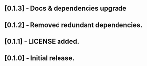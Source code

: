 ## [0.1.3] - Docs & dependencies upgrade

## [0.1.2] - Removed redundant dependencies.

## [0.1.1] - LICENSE added.

## [0.1.0] - Initial release.
